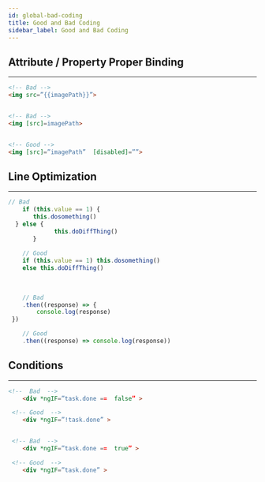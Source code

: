 ```yaml
---
id: global-bad-coding
title: Good and Bad Coding
sidebar_label: Good and Bad Coding
---
```


## Attribute / Property Proper Binding
---
```html
<!-- Bad -->
<img src=”{{imagePath}}”>


<!-- Bad -->
<img [src]=imagePath>


<!-- Good -->
<img [src]=”imagePath”  [disabled]=””>
```

## Line Optimization
---
```js
// Bad 
    if (this.value == 1) {  
       this.dosomething()
  } else {
          	 this.doDiffThing()
       }
       
    // Good
    if (this.value == 1) this.dosomething()
    else this.doDiffThing()
    
    
    
    // Bad 
    .then((response) => {
        console.log(response)
 })

    // Good
    .then((response) => console.log(response))
```

## Conditions
---
```html
<!--  Bad  -->
    <div *ngIF=”task.done ==  false” >

 <!-- Good  -->
    <div *ngIF=”!task.done” >


 <!-- Bad  -->
    <div *ngIF=”task.done ==  true” >

 <!-- Good  -->
    <div *ngIF=”task.done” >
```